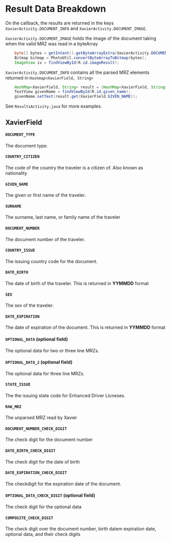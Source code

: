 # Result Data Breakdown

On the callback, the results are returned in the keys `XavierActivity.DOCUMENT_INFO` and `XavierActivity.DOCUMENT_IMAGE`.

`XavierActivity.DOCUMENT_IMAGE` holds the image of the document taking when the valid MRZ was read in a byteArray

```java
    byte[] bytes = getIntent().getByteArrayExtra(XavierActivity.DOCUMENT_IMAGE);
    Bitmap bitmap = PhotoUtil.convertByteArrayToBitmap(bytes);
    ImageView iv = findViewById(R.id.imageResult);
```

`XavierActivity.DOCUMENT_INFO` contains all the parsed MRZ elements returned in `Hashmap<XavierField, String>`

```java
    HashMap<XavierField, String> result = (HashMap<XavierField, String>) getIntent().getSerializableExtra(XavierActivity.DOCUMENT_INFO);
    TextView givenName = findViewById(R.id.given_name);
    givenName.setText(result.get(XavierField.GIVEN_NAME));
```

See `ResultsActivity.java` for more examples.

## XavierField

#### `DOCUMENT_TYPE`

The document type.

#### `COUNTRY_CITIZEN`

The code of the country the traveler is a citizen of. Also known as nationality

#### `GIVEN_NAME`

The given or first name of the traveler.

#### `SURNAME`

The surname, last name, or family name of the traveler

#### `DOCUMENT_NUMBER`

The document number of the traveler.

#### `COUNTRY_ISSUE`

The issuing country code for the document.

#### `DATE_BIRTH`

The date of birth of the traveler. This is returned in **YYMMDD** format

#### `SEX`

The sex of the traveler.

#### `DATE_EXPIRATION` 

The date of expiration of the document. This is returned in **YYMMDD** format

#### `OPTIONAL_DATA` (optional field)

The optional data for two or three line MRZs.

#### `OPTIONAL_DATA_2` (optional field)

The optional data for three line MRZs.

#### `STATE_ISSUE`

The the issuing state code for Enhanced Driver Licneses.

#### `RAW_MRZ`

The unparsed MRZ read by Xavier

#### `DOCUMENT_NUMBER_CHECK_DIGIT`

The check digit for the document number

#### `DATE_BIRTH_CHECK_DIGIT`

The check digit for the date of birth

#### `DATE_EXPIRATION_CHECK_DIGIT`

The checkdigit for the expiration date of the document.

#### `OPTIONAL_DATA_CHECK_DIGIT` (optional field)

The check digit for the optional data

#### `COMPOSITE_CHECK_DIGIT`

The check digit over the document number, birth datem expiration date, optional data, and their check digits